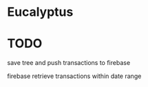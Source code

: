 # Eucalyptus

# TODO

save tree and push transactions to firebase

firebase retrieve transactions within date range